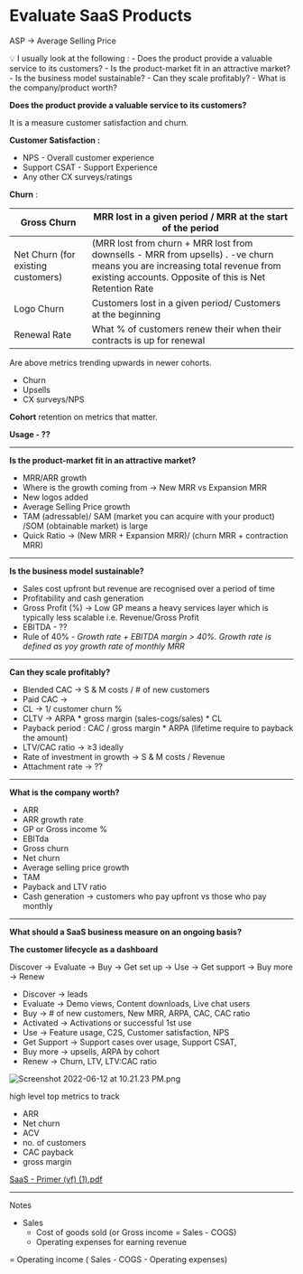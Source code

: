 # Evaluate SaaS Products

ASP → Average Selling Price

<aside>
💡 I usually look at the following : 
- Does the product provide a valuable service to its customers?
- Is the product-market fit in an attractive market? 
- Is the business model sustainable?
- Can they scale profitably? 
- What is the company/product worth?

</aside>

**Does the product provide a valuable service to its customers?**

It is a measure customer satisfaction and churn. 

**Customer Satisfaction :** 

- NPS - Overall customer experience
- Support CSAT - Support Experience
- Any other CX surveys/ratings

**Churn** : 

| Gross Churn | MRR lost in a given period / MRR at the start of the period |
| --- | --- |
| Net Churn (for existing customers) | (MRR lost from churn + MRR lost from downsells - MRR from upsells) . -ve churn means you are increasing total revenue from existing accounts. Opposite of this is Net Retention Rate |
| Logo Churn | Customers lost in a given period/ Customers at the beginning |
| Renewal Rate | What % of customers renew their when their contracts is up for renewal |

Are above metrics trending upwards in newer cohorts.

- Churn
- Upsells
- CX surveys/NPS

**Cohort** retention on metrics that matter.

**Usage - ??**

---

**Is the product-market fit in an attractive market?** 

- MRR/ARR growth
- Where is the growth coming from → New MRR vs Expansion MRR
- New logos added
- Average Selling Price growth
- TAM (adressable)/ SAM (market you can acquire with your product) /SOM (obtainable market) is large
- Quick Ratio → (New MRR + Expansion MRR)/ (churn MRR + contraction MRR)

---

**Is the business model sustainable?**

- Sales cost upfront but revenue are recognised over a period of time
- Profitability and cash generation
- Gross Profit (%) → Low GP means a heavy services layer which is typically less scalable i.e. Revenue/Gross Profit
- EBITDA - ??
- Rule of 40% - *Growth rate + EBITDA margin > 40%. Growth rate is defined as yoy growth rate of monthly MRR*

---

**Can they scale profitably?** 

- Blended CAC → S & M costs / # of new customers
- Paid CAC →
- CL → 1/ customer churn %
- CLTV → ARPA * gross margin (sales-cogs/sales) * CL
- Payback period : CAC / gross margin * ARPA (lifetime require to payback the amount)
- LTV/CAC ratio → ≥3 ideally
- Rate of investment in growth → S & M costs / Revenue
- Attachment rate →  ??

---

**What is the company worth?**

- ARR
- ARR growth rate
- GP or Gross income %
- EBITda
- Gross churn
- Net churn
- Average selling price growth
- TAM
- Payback and LTV ratio
- Cash generation → customers who pay upfront vs those who pay monthly

---

**What should a SaaS business measure on an ongoing basis?**

**The customer lifecycle as a dashboard**

Discover → Evaluate → Buy → Get set up → Use → Get support → Buy more → Renew

- Discover → leads
- Evaluate → Demo views, Content downloads, Live chat users
- Buy → # of new customers, New MRR, ARPA, CAC, CAC ratio
- Activated  → Activations or successful 1st use
- Use → Feature usage, C2S, Customer satisfaction, NPS
- Get Support  → Support cases over usage, Support CSAT,
- Buy more  → upsells, ARPA by cohort
- Renew  → Churn, LTV, LTV:CAC ratio

![Screenshot 2022-06-12 at 10.21.23 PM.png](Evaluate%20SaaS%20Products%2001d0b9f5ffe945deb53fd2aceb451b04/Screenshot_2022-06-12_at_10.21.23_PM.png)

high level top metrics to track

- ARR
- Net churn
- ACV
- no. of customers
- CAC payback
- gross margin

[SaaS - Primer (vf) (1).pdf](Evaluate%20SaaS%20Products%2001d0b9f5ffe945deb53fd2aceb451b04/SaaS_-_Primer_(vf)_(1).pdf)

---

Notes 

- Sales
    - Cost of goods sold (or Gross income = Sales - COGS)
    - Operating expenses for earning revenue

= Operating income  ( Sales - COGS - Operating expenses)